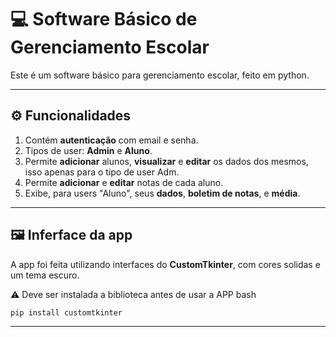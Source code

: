 # 💻 Software Básico de Gerenciamento Escolar
   Este é um software básico para gerenciamento escolar, feito em python.
 
---

## ⚙ Funcionalidades
  1. Contém **autenticação** com email e senha.
  2. Tipos de user: **Admin** e **Aluno**.
  3. Permite **adicionar** alunos, **visualizar** e **editar** os dados dos mesmos, isso apenas para o tipo de user Adm.
  4. Permite **adicionar** e **editar** notas de cada aluno.
  5. Exibe, para users "Aluno", seus **dados**, **boletim de notas**, e **média**.

---

## 🖼 Inferface da app
  A app foi feita utilizando interfaces do **CustomTkinter**, com cores solidas e um tema escuro.

  ⚠ Deve ser instalada a biblioteca antes de usar a APP
  bash
  ```
  pip install customtkinter
  ``` 

---

